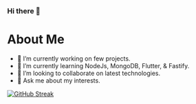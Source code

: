 ### Hi there 👋

<!--
**Tolusha-Harindi/Tolusha-Harindi** is a ✨ _special_ ✨ repository because its `README.md` (this file) appears on your GitHub profile.

Here are some ideas to get you started: -->

<h1> About Me </h1>

- 🔭 I’m currently working on few projects.
- 🌱 I’m currently learning NodeJs, MongoDB, Flutter, & Fastify.
- 👯 I’m looking to collaborate on latest technologies.
- 💬 Ask me about my interests.

[![GitHub Streak](https://github-readme-streak-stats.herokuapp.com?user=Tolusha-Harindi&theme=synthwave)](https://git.io/streak-stats)

